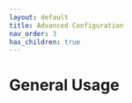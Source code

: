 ```yaml
---
layout: default
title: Advanced Configuration
nav_order: 3
has_children: true
---
```


# General Usage
